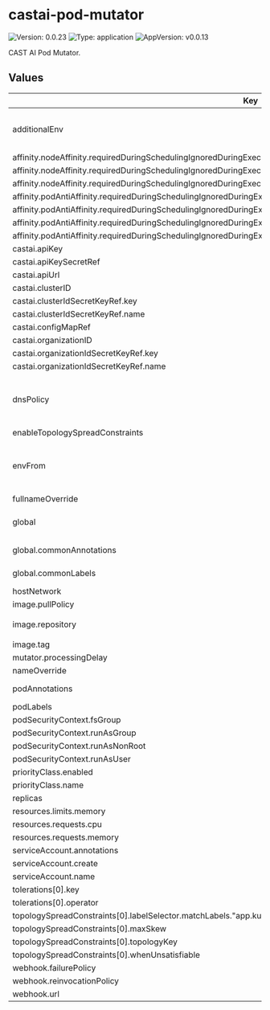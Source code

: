 # castai-pod-mutator

![Version: 0.0.23](https://img.shields.io/badge/Version-0.0.23-informational?style=flat-square) ![Type: application](https://img.shields.io/badge/Type-application-informational?style=flat-square) ![AppVersion: v0.0.13](https://img.shields.io/badge/AppVersion-v0.0.13-informational?style=flat-square)

CAST AI Pod Mutator.

## Values

| Key | Type | Default | Description |
|-----|------|---------|-------------|
| additionalEnv | object | `{}` | Used to set additional environment variables for the pod-mutator container. |
| affinity.nodeAffinity.requiredDuringSchedulingIgnoredDuringExecution.nodeSelectorTerms[0].matchExpressions[0].key | string | `"kubernetes.io/os"` |  |
| affinity.nodeAffinity.requiredDuringSchedulingIgnoredDuringExecution.nodeSelectorTerms[0].matchExpressions[0].operator | string | `"NotIn"` |  |
| affinity.nodeAffinity.requiredDuringSchedulingIgnoredDuringExecution.nodeSelectorTerms[0].matchExpressions[0].values[0] | string | `"windows"` |  |
| affinity.podAntiAffinity.requiredDuringSchedulingIgnoredDuringExecution[0].labelSelector.matchExpressions[0].key | string | `"app.kubernetes.io/name"` |  |
| affinity.podAntiAffinity.requiredDuringSchedulingIgnoredDuringExecution[0].labelSelector.matchExpressions[0].operator | string | `"In"` |  |
| affinity.podAntiAffinity.requiredDuringSchedulingIgnoredDuringExecution[0].labelSelector.matchExpressions[0].values[0] | string | `"castai-pod-mutator"` |  |
| affinity.podAntiAffinity.requiredDuringSchedulingIgnoredDuringExecution[0].topologyKey | string | `"kubernetes.io/hostname"` |  |
| castai.apiKey | string | `""` |  |
| castai.apiKeySecretRef | string | `""` |  |
| castai.apiUrl | string | `"https://api.cast.ai"` |  |
| castai.clusterID | string | `""` |  |
| castai.clusterIdSecretKeyRef.key | string | `"CLUSTER_ID"` |  |
| castai.clusterIdSecretKeyRef.name | string | `""` |  |
| castai.configMapRef | string | `""` |  |
| castai.organizationID | string | `""` |  |
| castai.organizationIdSecretKeyRef.key | string | `"ORGANIZATION_ID"` |  |
| castai.organizationIdSecretKeyRef.name | string | `""` |  |
| dnsPolicy | string | `""` | DNS Policy Override - Needed when using custom CNI's. Defaults to "ClusterFirstWithHostNet" if hostNetwork is true |
| enableTopologySpreadConstraints | bool | `false` |  |
| envFrom | list | `[]` | Used to set additional environment variables for the pod-mutator container via configMaps or secrets. |
| fullnameOverride | string | `"castai-pod-mutator"` |  |
| global | object | `{"commonAnnotations":{},"commonLabels":{}}` | Values to apply for the parent and child chart resources. |
| global.commonAnnotations | object | `{}` | Annotations to add to all resources. |
| global.commonLabels | object | `{}` | Labels to add to all resources. |
| hostNetwork | bool | `false` |  |
| image.pullPolicy | string | `"IfNotPresent"` |  |
| image.repository | string | `"us-docker.pkg.dev/castai-hub/library/pod-mutator"` |  |
| image.tag | string | `""` |  |
| mutator.processingDelay | string | `"30s"` |  |
| nameOverride | string | `""` |  |
| podAnnotations | object | `{}` | Annotations added to each pod. |
| podLabels | object | `{}` |  |
| podSecurityContext.fsGroup | int | `1005` |  |
| podSecurityContext.runAsGroup | int | `1005` |  |
| podSecurityContext.runAsNonRoot | bool | `true` |  |
| podSecurityContext.runAsUser | int | `1005` |  |
| priorityClass.enabled | bool | `true` |  |
| priorityClass.name | string | `"system-cluster-critical"` |  |
| replicas | int | `2` |  |
| resources.limits.memory | string | `"512Mi"` |  |
| resources.requests.cpu | string | `"20m"` |  |
| resources.requests.memory | string | `"512Mi"` |  |
| serviceAccount.annotations | object | `{}` |  |
| serviceAccount.create | bool | `true` |  |
| serviceAccount.name | string | `""` |  |
| tolerations[0].key | string | `"scheduling.cast.ai/spot"` |  |
| tolerations[0].operator | string | `"Exists"` |  |
| topologySpreadConstraints[0].labelSelector.matchLabels."app.kubernetes.io/name" | string | `"castai-pod-mutator"` |  |
| topologySpreadConstraints[0].maxSkew | int | `1` |  |
| topologySpreadConstraints[0].topologyKey | string | `"kubernetes.io/hostname"` |  |
| topologySpreadConstraints[0].whenUnsatisfiable | string | `"ScheduleAnyway"` |  |
| webhook.failurePolicy | string | `"Ignore"` |  |
| webhook.reinvocationPolicy | string | `"Never"` |  |
| webhook.url | string | `""` |  |
